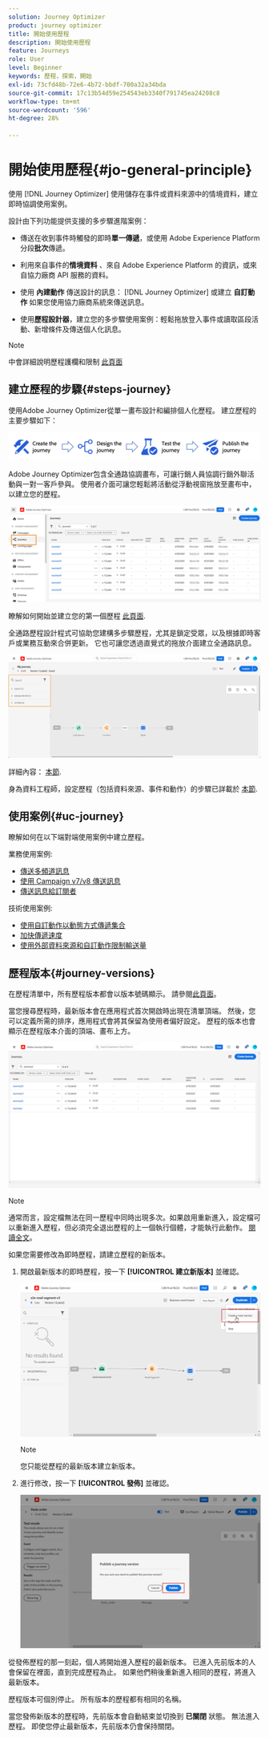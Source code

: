 ```yaml
---
solution: Journey Optimizer
product: journey optimizer
title: 開始使用歷程
description: 開始使用歷程
feature: Journeys
role: User
level: Beginner
keywords: 歷程，探索，開始
exl-id: 73cfd48b-72e6-4b72-bbdf-700a32a34bda
source-git-commit: 17c13b54d59e254543eb3340f791745ea24208c8
workflow-type: tm+mt
source-wordcount: '596'
ht-degree: 28%

---
```



# 開始使用歷程{#jo-general-principle}

使用 [!DNL Journey Optimizer] 使用儲存在事件或資料來源中的情境資料，建立即時協調使用案例。

設計由下列功能提供支援的多步驟進階案例：

* 傳送在收到事件時觸發的即時&#x200B;**單一傳遞**，或使用 Adobe Experience Platform 分段&#x200B;**批次**&#x200B;傳遞。

* 利用來自事件的&#x200B;**情境資料** 、來自 Adobe Experience Platform 的資訊，或來自協力廠商 API 服務的資料。

* 使用 **內建動作** 傳送設計的訊息： [!DNL Journey Optimizer] 或建立 **自訂動作** 如果您使用協力廠商系統來傳送訊息。

* 使用&#x200B;**歷程設計器**，建立您的多步驟使用案例：輕鬆拖放登入事件或讀取區段活動、新增條件及傳送個人化訊息。


>[!NOTE]
>
>中會詳細說明歷程護欄和限制 [此頁面](../start/guardrails.md)

## 建立歷程的步驟{#steps-journey}

使用Adobe Journey Optimizer從單一畫布設計和編排個人化歷程。 建立歷程的主要步驟如下：

![](assets/journey-creation-process.png)

Adobe Journey Optimizer包含全通路協調畫布，可讓行銷人員協調行銷外聯活動與一對一客戶參與。 使用者介面可讓您輕鬆將活動從浮動視窗拖放至畫布中，以建立您的歷程。

![](assets/interface-journeys.png)

瞭解如何開始並建立您的第一個歷程 [此頁面](journey-gs.md).

全通路歷程設計程式可協助您建構多步驟歷程，尤其是鎖定受眾，以及根據即時客戶或業務互動來合併更新。 它也可讓您透過直覺式的拖放介面建立全通路訊息。

![](assets/journey38.png)

詳細內容： [本節](using-the-journey-designer.md).

身為資料工程師，設定歷程（包括資料來源、事件和動作）的步驟已詳載於 [本節](../configuration/about-data-sources-events-actions.md).


## 使用案例{#uc-journey}

瞭解如何在以下端對端使用案例中建立歷程。

業務使用案例:

* [傳送多頻道訊息](journeys-uc.md)
* [使用 Campaign v7/v8 傳送訊息](ajo-ac.md)
* [傳送訊息給訂閱者](message-to-subscribers-uc.md)

技術使用案例:

* [使用自訂動作以動態方式傳遞集合](collections.md)
* [加快傳遞速度](ramp-up-deliveries-uc.md)
* [使用外部資料來源和自訂動作限制輸送量](limit-throughput.md)

## 歷程版本{#journey-versions}

在歷程清單中，所有歷程版本都會以版本號碼顯示。 請參閱[此頁面](../building-journeys/using-the-journey-designer.md)。

當您搜尋歷程時，最新版本會在應用程式首次開啟時出現在清單頂端。 然後，您可以定義所需的排序，應用程式會將其保留為使用者偏好設定。 歷程的版本也會顯示在歷程版本介面的頂端、畫布上方。

![](assets/journeyversions1.png)

>[!NOTE]
>
>通常而言，設定檔無法在同一歷程中同時出現多次。如果啟用重新進入，設定檔可以重新進入歷程，但必須完全退出歷程的上一個執行個體，才能執行此動作。 [閱讀全文](end-journey.md)。

如果您需要修改為即時歷程，請建立歷程的新版本。

1. 開啟最新版本的即時歷程，按一下 **[!UICONTROL 建立新版本]** 並確認。

   ![](assets/journeyversions2.png)

   >[!NOTE]
   >
   >您只能從歷程的最新版本建立新版本。

1. 進行修改，按一下 **[!UICONTROL 發佈]** 並確認。

   ![](assets/journeyversions3.png)

從發佈歷程的那一刻起，個人將開始進入歷程的最新版本。 已進入先前版本的人會保留在裡面，直到完成歷程為止。 如果他們稍後重新進入相同的歷程，將進入最新版本。

歷程版本可個別停止。 所有版本的歷程都有相同的名稱。

當您發佈新版本的歷程時，先前版本會自動結束並切換到 **已關閉** 狀態。 無法進入歷程。 即使您停止最新版本，先前版本仍會保持關閉。
